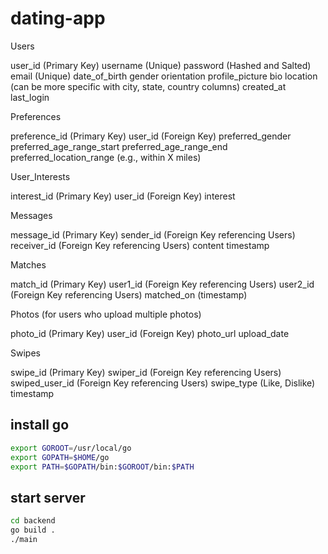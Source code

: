 # dating-app

Users

user_id (Primary Key)
username (Unique)
password (Hashed and Salted)
email (Unique)
date_of_birth
gender
orientation
profile_picture
bio
location (can be more specific with city, state, country columns)
created_at
last_login

Preferences

preference_id (Primary Key)
user_id (Foreign Key)
preferred_gender
preferred_age_range_start
preferred_age_range_end
preferred_location_range (e.g., within X miles)

User_Interests

interest_id (Primary Key)
user_id (Foreign Key)
interest

Messages

message_id (Primary Key)
sender_id (Foreign Key referencing Users)
receiver_id (Foreign Key referencing Users)
content
timestamp


Matches

match_id (Primary Key)
user1_id (Foreign Key referencing Users)
user2_id (Foreign Key referencing Users)
matched_on (timestamp)


Photos (for users who upload multiple photos)

photo_id (Primary Key)
user_id (Foreign Key)
photo_url
upload_date


Swipes

swipe_id (Primary Key)
swiper_id (Foreign Key referencing Users)
swiped_user_id (Foreign Key referencing Users)
swipe_type (Like, Dislike)
timestamp


## install go

```bash
export GOROOT=/usr/local/go
export GOPATH=$HOME/go
export PATH=$GOPATH/bin:$GOROOT/bin:$PATH
``` 

## start server 

```bash
cd backend
go build .
./main
```
